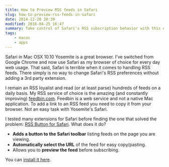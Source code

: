 ```yaml
---
title: How to Preview RSS feeds in Safari
slug: how-to-preview-rss-feeds-in-safari
date: 2014-12-28 20:39
modified: 2016-04-25 16:47
summary: Take control of Safari's RSS subscription behavior with this extension.
tags:
    - macos
    - apps
---
```


Safari in Mac OSX 10.10 Yosemite is a great browser. I've switched from Google Chrome and now use Safari as my browser of choice for every day web usage. That said, Safari is terrible when it comes to handling RSS feeds. There simply is no way to change Safari's RSS preferences without adding a 3rd party extension.

I remain an RSS loyalist and read (or at least parse) hundreds of feeds on a daily basis. My RSS service of choice is the amazing (and constantly improving) [feedbin.com](https://feedbin.com/). Feedbin is a web service and not a native Mac application. To add a link to an RSS feed you need to copy it from your browser. Not an easy task with Yosemite's Safari.

I tested many extensions for Safari before finding the one that solved the problem: [RSS Button for Safari](https://apps.apple.com/us/app/rss-button-for-safari/id1437501942). What does it do?

-   **Adds a button to the Safari toolbar** listing feeds on the page you are viewing.
-   **Automatically select the URL** of the feed for easy copy/pasting.
-   Allows you to **preview the feed** before subscribing.

You can [install it here](https://apps.apple.com/us/app/rss-button-for-safari/id1437501942).

